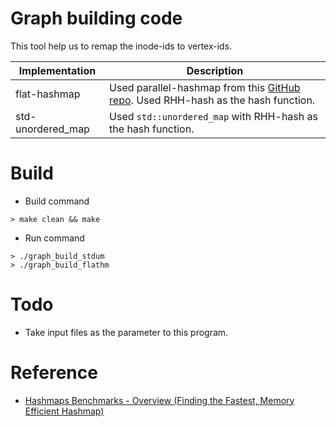 # Graph building code

This tool help us to remap the inode-ids to vertex-ids.

| Implementation    | Description                                                                                                                                                   |
|-------------------|---------------------------------------------------------------------------------------------------------------------------------------------------------------|
| flat-hashmap      | Used parallel-hashmap from this [GitHub repo](https://github.com/greg7mdp/parallel-hashmap/tree/master/parallel_hashmap). Used RHH-hash as the hash function. |
| std-unordered_map | Used `std::unordered_map` with RHH-hash as the hash function.                                                                                                 |

# Build

* Build command
```
> make clean && make
```

* Run command
```
> ./graph_build_stdum 
> ./graph_build_flathm
```

# Todo
* Take input files as the parameter to this program.

# Reference
* [Hashmaps Benchmarks - Overview (Finding the Fastest, Memory Efficient Hashmap)](https://martin.ankerl.com/2019/04/01/hashmap-benchmarks-01-overview/)